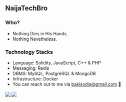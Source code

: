 ## NaijaTechBro 

### Who?
- Nothing Dies in His Hands. 
- Nothing Nevetheless.

### Technology Stacks
- Language: Solidity, JavaScript, C++ & PHP
- Messaging: Redis
- DBMS: MySQL, PostgreSQL & MongoDB
- Infrastructure: Docker
- You can reach out to me via bakisodiq@gmail.com 📠
<a href="https://github.com/NaijaTechBro">
  <img align="center" src="https://github-readme-stats.vercel.app/api?username=NaijaTechBro&theme=nord&show_icons=true&count_private=true&hide=contribs&line_height=40" />
</a>
<a href="https://github.com/NaijaTechBro">
  <img align="center" src="https://github-readme-stats.vercel.app/api/top-langs/?username=NaijaTechBro&theme=nord&langs_count=4&hide=javascript,html,css,erlang" />
</a>
